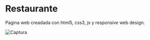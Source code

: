 # Restaurante
Pagina web creadada con html5, css3, js y responsive web design.

![Captura](https://user-images.githubusercontent.com/64879586/116910065-ae5e5400-ac0a-11eb-913a-ddcbafb9cdfa.JPG)
